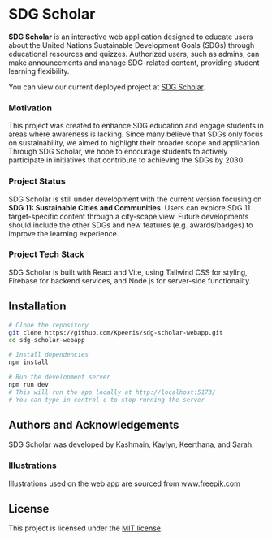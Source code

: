 # SDG Scholar
**SDG Scholar** is an interactive web application designed to educate users about the United Nations Sustainable Development Goals (SDGs) through educational resources and quizzes. Authorized users, such as admins, can make announcements and manage SDG-related content, providing student learning flexibility.

You can view our current deployed project at [SDG Scholar](https://sdg-scholar-webapp.vercel.app). 

### Motivation
This project was created to enhance SDG education and engage students in areas where awareness is lacking. Since many believe that SDGs only focus on sustainability, we aimed to highlight their broader scope and application. Through SDG Scholar, we hope to encourage students to actively participate in initiatives that contribute to achieving the SDGs by 2030.

### Project Status
SDG Scholar is still under development with the current version focusing on **SDG 11: Sustainable Cities and Communities**. Users can explore SDG 11 target-specific content through a city-scape view. Future developments should include the other SDGs and new features (e.g. awards/badges) to improve the learning experience.

### Project Tech Stack
SDG Scholar is built with React and Vite, using Tailwind CSS for styling, Firebase for backend services, and Node.js for server-side functionality.

## Installation
```bash
# Clone the repository
git clone https://github.com/Kpeeris/sdg-scholar-webapp.git
cd sdg-scholar-webapp

# Install dependencies
npm install

# Run the development server
npm run dev
# This will run the app locally at http://localhost:5173/
# You can type in control-c to stop running the server
```

## Authors and Acknowledgements
SDG Scholar was developed by Kashmain, Kaylyn, Keerthana, and Sarah.

### Illustrations
Illustrations used on the web app are sourced from www.freepik.com

## License
This project is licensed under the [MIT license](./LICENSE).
